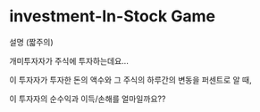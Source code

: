 # investment-In-Stock Game


설명 (짧주의)

개미투자자가 주식에 투자하는데요...

이 투자자가 투자한 돈의 액수와 그 주식의 하루간의 변동을 퍼센트로 알 때,

이 투자자의 순수익과 이득/손해를 얼마일까요??

